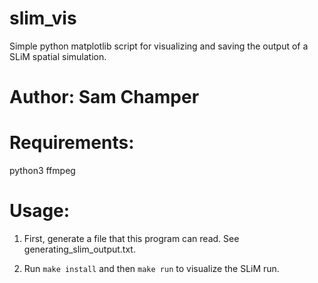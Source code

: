 # slim_vis

Simple python matplotlib script for visualizing and saving the output of a SLiM spatial simulation.

# Author: Sam Champer

# Requirements:
python3
ffmpeg

# Usage:
1. First, generate a file that this program can read. See generating_slim_output.txt.

2. Run ``make install`` and then ``make run`` to visualize the SLiM run.


